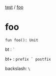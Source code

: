 [test](../index.md) / [foo](./foo.md)

# foo

`fun foo(): Unit`

bt : `` ` ``

bt+ : ``prefix ` postfix``

backslash: `\`

